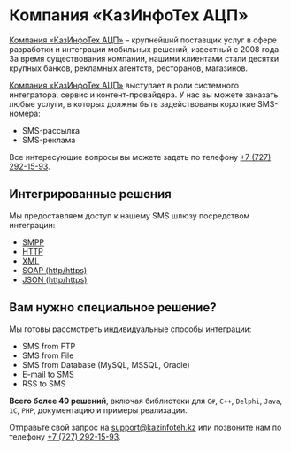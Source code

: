 # Компания «КазИнфоТех АЦП»

[Компания «КазИнфоТех АЦП»](http://kazinfoteh.kz) – крупнейший поставщик услуг в сфере разработки и интеграции мобильных решений, известный с 2008 года. За время существования компании, нашими клиентами стали десятки крупных банков, рекламных агентств, ресторанов, магазинов.

[Компания «КазИнфоТех АЦП»](http://kazinfoteh.kz) выступает в роли системного интегратора, сервис и контент-провайдера. У нас вы можете заказать любые услуги, в которых должны быть задействованы короткие SMS-номера:

* SMS-рассылка
* SMS-реклама

Все интересующие вопросы вы можете задать по телефону [+7 (727) 292-15-93](tel:+77272921593).

## Интегрированные решения

Мы предоставляем доступ к нашему SMS шлюзу посредством интеграции:

* [SMPP](/protocols/smpp/)
* [HTTP](/protocols/http/)
* [XML](/protocols/xml/)
* [SOAP (http/https)](/protocols/soap/)
* [JSON (http/https)](/protocols/json/)

## Вам нужно специальное решение?

Мы готовы рассмотреть индивидуальные способы интеграции:

* SMS from FTP
* SMS from File
* SMS from Database (MySQL, MSSQL, Oracle)
* E-mail to SMS
* RSS to SMS

**Всего более 40 решений**, включая библиотеки для `C#`, `C++`, `Delphi`, `Java`, `1С`, `PHP`, документацию и примеры реализации.

Отправьте свой запрос на [support@kazinfoteh.kz](mailto:support@kazinfoteh.kz) или позвоните нам по телефону [+7 (727) 292-15-93](tel:+77272921593).
